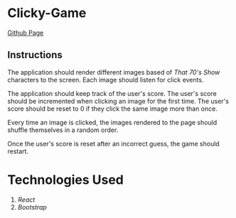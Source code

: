 # Clicky-Game

[Github Page](https://asalinas9.github.io/Clicky-Game/)

## Instructions

The application should render different images based of _That 70's Show_ characters to the screen. Each image should listen for click events.

The application should keep track of the user's score. The user's score should be incremented when clicking an image for the first time. The user's score should be reset to 0 if they click the same image more than once.

Every time an image is clicked, the images rendered to the page should shuffle themselves in a random order.

Once the user's score is reset after an incorrect guess, the game should restart.

# Technologies Used

1. _React_
2. _Bootstrap_
